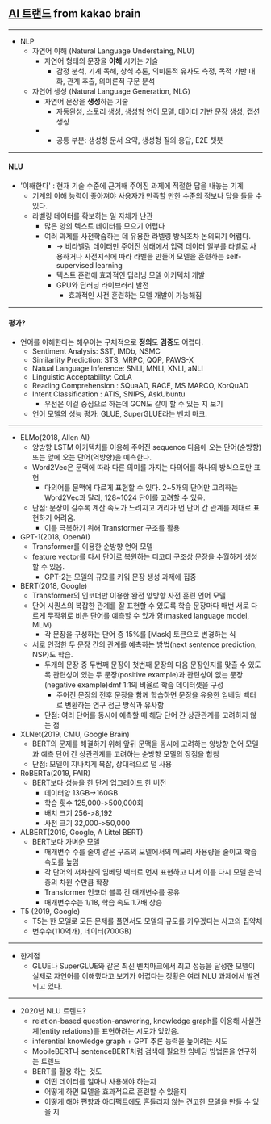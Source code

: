 ## [AI 트랜드](https://kakaobrain.com/blog/118?fbclid=IwAR3s3h0wLIvjV_K9h9ZXsnczts-T50LqU8zXHpq0LWf6rTVPMz8tuksGKag) from kakao brain 
---
- NLP
    - 자연어 이해 (Natural Language Understaing, NLU)
        - 자연어 형태의 문장을 **이해** 시키는 기술
            - 감정 분석, 기계 독해, 상식 추론, 의미론적 유사도 측정, 목적 기반 대화, 관계 추출, 의미론적 구문 분석
    - 자연어 생성 (Natural Language Generation, NLG)
        - 자연어 문장을 **생성**하는 기술
            - 자동완성, 스토리 생성, 생성형 언어 모델, 데이터 기반 문장 생성, 캡션 생성
        - * 공통 부분: 생성형 문서 요약, 생성형 질의 응답, E2E 챗봇
---
#### NLU
- '이해한다' : 현재 기술 수준에 근거해 주어진 과제에 적절한 답을 내놓는 기계
    - 기계의 이해 능력이 좋아져야 사용자가 만족할 만한 수준의 정보나 답을 들을 수 있다.
    - 라벨링 데이터를 확보하는 일 자체가 난관
        - 많은 양의 텍스트 데이터를 모으기 어렵다
        - 여러 과제를 사전학습하는 데 유용한 라벨링 방식조차 논의되기 어렵다.
            - $\rightarrow$ 비라벨링 데이터만 주어진 상태에서 입력 데이터 일부를 라벨로 사용하거나 사전지식에 따라 라벨을 만들어 모델을 훈련하는 self-supervised learning
            - 텍스트 훈련에 효과적인 딥러닝 모델 아키텍처 개발
            - GPU와 딥러닝 라이브러리 발전
                - 효과적인 사전 훈련하는 모델 개발이 가능해짐
---
#### 평가?
- 언어를 이해한다는 해우이는 구체적으로 **정의**도 **검증**도 어렵다.
    - Sentiment Analysis: SST, IMDb, NSMC
    - Similarlity Prediction: STS, MRPC, QQP, PAWS-X
    - Natual Language Inference: SNLI, MNLI, XNLI, aNLI
    - Linguistic Acceptability: CoLA
    - Reading Comprehension : SQuaAD, RACE, MS MARCO, KorQuAD
    - Intent Classification : ATIS, SNIPS, AskUbuntu
        - 우선은 이걸 중심으로 하는데 GCN도 같이 할 수 있는 지 보기
    - 언어 모델의 성능 평가: GLUE, SuperGLUE라는 벤치 마크.
---
- ELMo(2018, Allen AI)
    - 양방향 LSTM 아키텍처를 이용해 주어진 sequence 다음에 오는 단어(순방향) 또는 앞에 오는 단어(역방향)을 예측한다.
    - Word2Vec은 문맥에 따라 다른 의미를 가지는 다의어를 하나의 방식으로만 표현
        - 다의어를 문맥에 다르게 표현할 수 있다. 2~5개의 단어만 고려하는 Word2Vec과 달리, 128~1024 단어를 고려할 수 있음.
    - 단점: 문장이 길수록 계산 속도가 느려지고 거리가 먼 단어 간 관계를 제대로 표현하기 어려움.
        - 이를 극복하기 위해 Transformer 구조를 활용
- GPT-1(2018, OpenAI)
    - Transformer를 이용한 순방향 언어 모델
    - feature vector를 다시 단어로 복원하는 디코더 구조상 문장을 수월하게 생성할 수 있음.
        - GPT-2는 모델의 규모를 키워 문장 생성 과제에 집중
- BERT(2018, Google)
    - Transformer의 인코더만 이용한 완전 양방향 사전 훈련 언어 모델
    - 단어 시퀀스의 복잡한 관계를 잘 표현할 수 있도록 학습 문장마다 매번 서로 다르게 무작위로 비운 단어를 예측할 수 있가 함(masked language model, MLM)
        - 각 문장을 구성하는 단어 중 15%를 [Mask] 토큰으로 변경하는 식
    - 서로 인접한 두 문장 간의 관계를 예측하는 방법(next sentence prediction, NSP)도 학습.
        - 두개의 문장 중 두번째 문장이 첫번째 문장의 다음 문장인지를 맞출 수 있도록 관련성이 있는 두 문장(positive example)과 관련성이 없는 문장(negative example)dmf 1:1의 비율로 학습 데이터셋을 구성
            - 주어진 문장의 전후 문장을 함께 학습하면 문장을 유용한 임베딩 벡터로 변환하는 연구 접근 방식과 유사함
        - 단점: 여러 단어를 동시에 예측할 때 해당 단어 간 상관관계를 고려하지 않는 점
- XLNet(2019, CMU, Google Brain)
    - BERT의 문제를 해결하기 위해 앞뒤 문맥을 동시에 고려하는 양방향 언어 모델과 예측 단어 간 상관관계를 고려하는 순방향 모델의 장점을 합침
    - 단점: 모델이 지나치게 복잡, 상대적으로 덜 사용
- RoBERTa(2019, FAIR)
    - BERT보다 성능을 한 단계 업그레이드 한 버전
        - 데이터양 13GB->160GB
        - 학습 횟수 125,000->500,000회
        - 배치 크기 256->8,192
        - 사전 크기 32,000->50,000
- ALBERT(2019, Google, A Littel BERT)
    - BERT보다 가벼운 모델
        - 매개변수 수를 줄여 같은 구조의 모델에서의 메모리 사용량을 줄이고 학습 속도를 높임
        - 각 단어의 저차원의 임베딩 벡터로 먼저 표현하고 나서 이를 다시 모델 은닉층의 차원 수만큼 확장
        - Transformer 인코더 블록 간 매개변수를 공유
        - 매개변수수는 1/18, 학습 속도 1.7배 상승
- T5 (2019, Google)
    - T5는 한 모델로 모든 문제를 풀면서도 모델의 규모를 키우겠다는 사고의 집약체 
    - 변수수(110억개), 데이터(700GB)
---
- 한계점
    - GLUE나 SuperGLUE와 같은 최신 벤치마크에서 최고 성능을 달성한 모델이 실제로 자연어를 이해했다고 보기가 어렵다는 정황은 여러 NLU 과제에서 발견되고 있다.
---
- 2020년 NLU 트렌드?
    - relation-based question-answering, knowledge graph를 이용해 사실관계(entity relations)를 표현하려는 시도가 있었음.
    - inferential knowledge graph + GPT 추론 능력을 높이려는 시도
    - MobileBERT나 sentenceBERT처럼 검색에 필요한 임베딩 방법론을 연구하는 트렌드
    - BERT를 활용 하는 것도 
        - 어떤 데이터를 얼마나 사용해야 하는지
        - 어떻게 하면 모델을 효과적으로 훈련할 수 있을지
        - 어떻게 해야 편향과 아티팩트에도 흔들리지 않는 견고한 모델을 만들 수 있을 지
        
